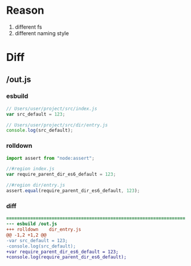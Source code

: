 # Reason
1. different fs
2. different naming style
# Diff
## /out.js
### esbuild
```js
// Users/user/project/src/index.js
var src_default = 123;

// Users/user/project/src/dir/entry.js
console.log(src_default);
```
### rolldown
```js
import assert from "node:assert";

//#region index.js
var require_parent_dir_es6_default = 123;

//#region dir/entry.js
assert.equal(require_parent_dir_es6_default, 123);

```
### diff
```diff
===================================================================
--- esbuild	/out.js
+++ rolldown	dir_entry.js
@@ -1,2 +1,2 @@
-var src_default = 123;
-console.log(src_default);
+var require_parent_dir_es6_default = 123;
+console.log(require_parent_dir_es6_default);

```